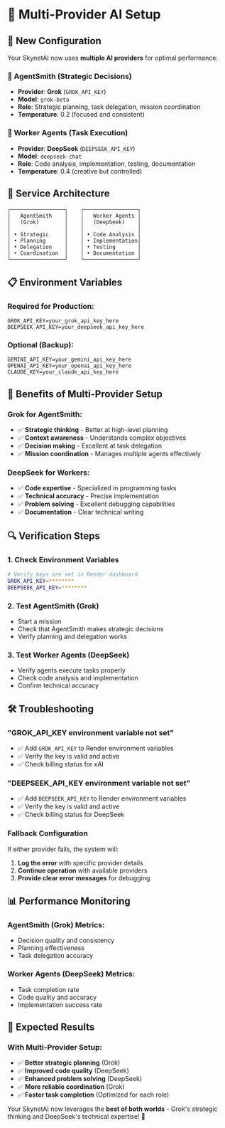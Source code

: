 # 🤖 Multi-Provider AI Setup

## 🎯 **New Configuration**

Your SkynetAI now uses **multiple AI providers** for optimal performance:

### **🧠 AgentSmith (Strategic Decisions)**
- **Provider**: **Grok** (`GROK_API_KEY`)
- **Model**: `grok-beta`
- **Role**: Strategic planning, task delegation, mission coordination
- **Temperature**: 0.2 (focused and consistent)

### **👷 Worker Agents (Task Execution)**
- **Provider**: **DeepSeek** (`DEEPSEEK_API_KEY`)
- **Model**: `deepseek-chat`
- **Role**: Code analysis, implementation, testing, documentation
- **Temperature**: 0.4 (creative but controlled)

## 🔧 **Service Architecture**

```
┌─────────────────┐    ┌─────────────────┐
│   AgentSmith    │    │   Worker Agents │
│   (Grok)        │    │   (DeepSeek)    │
│                 │    │                 │
│ • Strategic     │    │ • Code Analysis │
│ • Planning      │    │ • Implementation│
│ • Delegation    │    │ • Testing       │
│ • Coordination  │    │ • Documentation │
└─────────────────┘    └─────────────────┘
```

## 📋 **Environment Variables**

### **Required for Production:**
```env
GROK_API_KEY=your_grok_api_key_here
DEEPSEEK_API_KEY=your_deepseek_api_key_here
```

### **Optional (Backup):**
```env
GEMINI_API_KEY=your_gemini_api_key_here
OPENAI_API_KEY=your_openai_api_key_here
CLAUDE_KEY=your_claude_api_key_here
```

## 🚀 **Benefits of Multi-Provider Setup**

### **Grok for AgentSmith:**
- ✅ **Strategic thinking** - Better at high-level planning
- ✅ **Context awareness** - Understands complex objectives
- ✅ **Decision making** - Excellent at task delegation
- ✅ **Mission coordination** - Manages multiple agents effectively

### **DeepSeek for Workers:**
- ✅ **Code expertise** - Specialized in programming tasks
- ✅ **Technical accuracy** - Precise implementation
- ✅ **Problem solving** - Excellent debugging capabilities
- ✅ **Documentation** - Clear technical writing

## 🔍 **Verification Steps**

### **1. Check Environment Variables**
```bash
# Verify keys are set in Render dashboard
GROK_API_KEY=********
DEEPSEEK_API_KEY=********
```

### **2. Test AgentSmith (Grok)**
- Start a mission
- Check that AgentSmith makes strategic decisions
- Verify planning and delegation works

### **3. Test Worker Agents (DeepSeek)**
- Verify agents execute tasks properly
- Check code analysis and implementation
- Confirm technical accuracy

## 🛠️ **Troubleshooting**

### **"GROK_API_KEY environment variable not set"**
- ✅ Add `GROK_API_KEY` to Render environment variables
- ✅ Verify the key is valid and active
- ✅ Check billing status for xAI

### **"DEEPSEEK_API_KEY environment variable not set"**
- ✅ Add `DEEPSEEK_API_KEY` to Render environment variables
- ✅ Verify the key is valid and active
- ✅ Check billing status for DeepSeek

### **Fallback Configuration**
If either provider fails, the system will:
1. **Log the error** with specific provider details
2. **Continue operation** with available providers
3. **Provide clear error messages** for debugging

## 📊 **Performance Monitoring**

### **AgentSmith (Grok) Metrics:**
- Decision quality and consistency
- Planning effectiveness
- Task delegation accuracy

### **Worker Agents (DeepSeek) Metrics:**
- Task completion rate
- Code quality and accuracy
- Implementation success rate

## 🎯 **Expected Results**

### **With Multi-Provider Setup:**
- ✅ **Better strategic planning** (Grok)
- ✅ **Improved code quality** (DeepSeek)
- ✅ **Enhanced problem solving** (DeepSeek)
- ✅ **More reliable coordination** (Grok)
- ✅ **Faster task completion** (Optimized for each role)

Your SkynetAI now leverages the **best of both worlds** - Grok's strategic thinking and DeepSeek's technical expertise! 🚀 